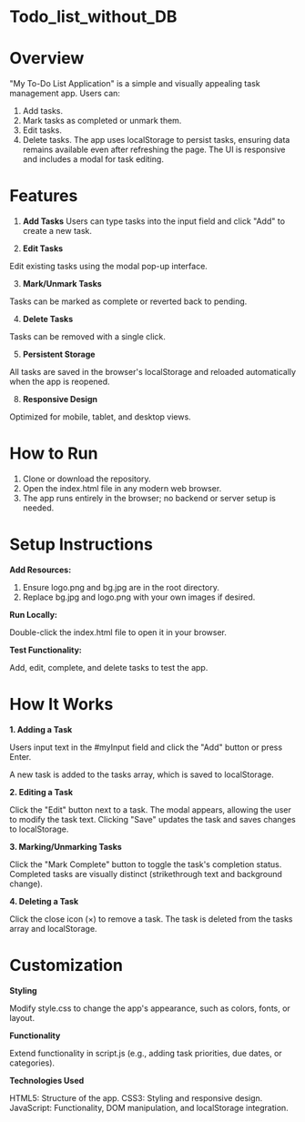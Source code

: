 # Todo_list_without_DB

# Overview
"My To-Do List Application" is a simple and visually appealing task management app. Users can:

1. Add tasks.
2. Mark tasks as completed or unmark them.
3. Edit tasks.
4. Delete tasks. The app uses localStorage to persist tasks, ensuring data remains available even after refreshing the page. The UI is responsive and includes a modal for task editing.
   
# Features

1. **Add Tasks**
Users can type tasks into the input field and click "Add" to create a new task.

2. **Edit Tasks**
   
Edit existing tasks using the modal pop-up interface.

3. **Mark/Unmark Tasks**
   
Tasks can be marked as complete or reverted back to pending.

4. **Delete Tasks**

Tasks can be removed with a single click.

5. **Persistent Storage**

All tasks are saved in the browser's localStorage and reloaded automatically when the app is reopened.

8. **Responsive Design**

Optimized for mobile, tablet, and desktop views.

# How to Run

1. Clone or download the repository.
2. Open the index.html file in any modern web browser.
3. The app runs entirely in the browser; no backend or server setup is needed.

# Setup Instructions

**Add Resources:**

1. Ensure logo.png and bg.jpg are in the root directory.
2. Replace bg.jpg and logo.png with your own images if desired.

**Run Locally:**

Double-click the index.html file to open it in your browser.

**Test Functionality:**

Add, edit, complete, and delete tasks to test the app.

# How It Works
**1. Adding a Task**

Users input text in the #myInput field and click the "Add" button or press Enter.

A new task is added to the tasks array, which is saved to localStorage.

**2. Editing a Task**

Click the "Edit" button next to a task.
The modal appears, allowing the user to modify the task text.
Clicking "Save" updates the task and saves changes to localStorage.

**3. Marking/Unmarking Tasks**

Click the "Mark Complete" button to toggle the task's completion status.
Completed tasks are visually distinct (strikethrough text and background change).

**4. Deleting a Task**

Click the close icon (×) to remove a task.
The task is deleted from the tasks array and localStorage.

# Customization 

**Styling**

Modify style.css to change the app's appearance, such as colors, fonts, or layout.

**Functionality**

Extend functionality in script.js (e.g., adding task priorities, due dates, or categories).

**Technologies Used**

HTML5: Structure of the app.
CSS3: Styling and responsive design.
JavaScript: Functionality, DOM manipulation, and localStorage integration.
